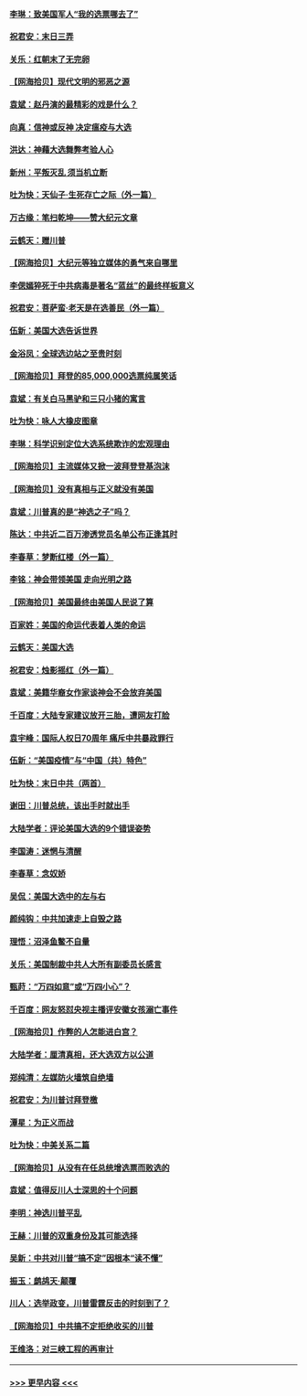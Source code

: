 #### [李琳：致美国军人“我的选票哪去了”](../pages/nsc993/n12635351.md?t=12220502) 
#### [祝君安：末日三弄](../pages/nsc993/n12635324.md?t=12220502) 
#### [关乐：红朝末了无完卵](../pages/nsc993/n12635315.md?t=12220502) 
#### [【网海拾贝】现代文明的邪恶之源](../pages/nsc993/n12634425.md?t=12220502) 
#### [袁斌：赵丹演的最精彩的戏是什么？](../pages/nsc993/n12633316.md?t=12220502) 
#### [向真：信神或反神 决定瘟疫与大选](../pages/nsc993/n12632710.md?t=12220502) 
#### [洪达：神藉大选舞弊考验人心](../pages/nsc993/n12631962.md?t=12220502) 
#### [新州：平叛灭乱  须当机立断](../pages/nsc993/n12631946.md?t=12220502) 
#### [吐为快：天仙子‧生死存亡之际（外一篇）](../pages/nsc993/n12631927.md?t=12220502) 
#### [万古缘：笔扫乾坤——赞大纪元文章](../pages/nsc993/n12631922.md?t=12220502) 
#### [云鹤天：赠川普](../pages/nsc993/n12631823.md?t=12220502) 
#### [【网海拾贝】大纪元等独立媒体的勇气来自哪里](../pages/nsc993/n12629961.md?t=12220502) 
#### [李偲嫣猝死于中共病毒是著名“蓝丝”的最终样板意义](../pages/nsc993/n12628812.md?t=12220502) 
#### [祝君安：菩萨蛮·老天是在选善民（外一篇）](../pages/nsc993/n12628793.md?t=12220502) 
#### [伍新：美国大选告诉世界](../pages/nsc993/n12628768.md?t=12220502) 
#### [金浴凤：全球选边站之至贵时刻](../pages/nsc993/n12627318.md?t=12220502) 
#### [【网海拾贝】拜登的85,000,000选票纯属笑话](../pages/nsc993/n12626569.md?t=12220502) 
#### [袁斌：有关白马黑驴和三只小猪的寓言](../pages/nsc993/n12626198.md?t=12220502) 
#### [吐为快：咏人大橡皮图章](../pages/nsc993/n12624470.md?t=12220502) 
#### [李琳：科学识别定位大选系统欺诈的宏观理由](../pages/nsc993/n12624340.md?t=12220502) 
#### [【网海拾贝】主流媒体又掀一波拜登登基泡沫](../pages/nsc993/n12624000.md?t=12220502) 
#### [【网海拾贝】没有真相与正义就没有美国](../pages/nsc993/n12621885.md?t=12220502) 
#### [袁斌：川普真的是“神选之子”吗？](../pages/nsc993/n12621749.md?t=12220502) 
#### [陈达：中共近二百万渗透党员名单公布正逢其时](../pages/nsc993/n12620870.md?t=12220502) 
#### [李春草：梦断红楼（外一篇）](../pages/nsc993/n12619122.md?t=12220502) 
#### [李铭：神会带领美国 走向光明之路](../pages/nsc993/n12618584.md?t=12220502) 
#### [【网海拾贝】美国最终由美国人民说了算](../pages/nsc993/n12617255.md?t=12220502) 
#### [百家姓：美国的命运代表着人类的命运](../pages/nsc993/n12615838.md?t=12220502) 
#### [云鹤天：美国大选](../pages/nsc993/n12615994.md?t=12220502) 
#### [祝君安：烛影摇红（外一篇）](../pages/nsc993/n12615975.md?t=12220502) 
#### [袁斌：美籍华裔女作家谈神会不会放弃美国](../pages/nsc993/n12615263.md?t=12220502) 
#### [千百度：大陆专家建议放开三胎，遭网友打脸](../pages/nsc993/n12614456.md?t=12220502) 
#### [袁宇峰：国际人权日70周年 痛斥中共暴政罪行](../pages/nsc993/n12611965.md?t=12220502) 
#### [伍新：“美国疫情”与“中国（共）特色”](../pages/nsc993/n12611463.md?t=12220502) 
#### [吐为快：末日中共（两首）](../pages/nsc993/n12611461.md?t=12220502) 
#### [谢田：川普总统，该出手时就出手](../pages/nsc993/n12610905.md?t=12220502) 
#### [大陆学者：评论美国大选的9个错误姿势](../pages/nsc993/n12609586.md?t=12220502) 
#### [李国涛：迷惘与清醒](../pages/nsc993/n12607532.md?t=12220502) 
#### [李春草：念奴娇](../pages/nsc993/n12607083.md?t=12220502) 
#### [吴侃：美国大选中的左与右](../pages/nsc993/n12607054.md?t=12220502) 
#### [颜纯钩：中共加速走上自毁之路](../pages/nsc993/n12606473.md?t=12220502) 
#### [理悟：沼泽鱼鳖不自量](../pages/nsc993/n12606454.md?t=12220502) 
#### [关乐：美国制裁中共人大所有副委员长感言](../pages/nsc993/n12606442.md?t=12220502) 
#### [甄莳：“万四如意”或“万四小心”？](../pages/nsc993/n12606091.md?t=12220502) 
#### [千百度：网友怒怼央视主播评安徽女孩溺亡事件](../pages/nsc993/n12605370.md?t=12220502) 
#### [【网海拾贝】作弊的人怎能进白宫？](../pages/nsc993/n12603546.md?t=12220502) 
#### [大陆学者：厘清真相，还大选双方以公道](../pages/nsc993/n12603475.md?t=12220502) 
#### [郑纯清：左媒防火墙筑自绝墙](../pages/nsc993/n12602226.md?t=12220502) 
#### [祝君安：为川普讨拜登檄](../pages/nsc993/n12602199.md?t=12220502) 
#### [潭星：为正义而战](../pages/nsc993/n12600926.md?t=12220502) 
#### [吐为快：中美关系二篇](../pages/nsc993/n12600908.md?t=12220502) 
#### [【网海拾贝】从没有在任总统增选票而败选的](../pages/nsc993/n12600435.md?t=12220502) 
#### [袁斌：值得反川人士深思的十个问题](../pages/nsc993/n12600332.md?t=12220502) 
#### [李明：神选川普平乱](../pages/nsc993/n12599751.md?t=12220502) 
#### [王赫：川普的双重身份及其可能选择](../pages/nsc993/n12599723.md?t=12220502) 
#### [吴新：中共对川普“搞不定”因根本“读不懂”](../pages/nsc993/n12599502.md?t=12220502) 
#### [振玉：鹧鸪天‧颠覆](../pages/nsc993/n12599494.md?t=12220502) 
#### [川人：选举政变，川普雷霆反击的时刻到了？](../pages/nsc993/n12599291.md?t=12220502) 
#### [【网海拾贝】中共搞不定拒绝收买的川普](../pages/nsc993/n12598955.md?t=12220502) 
#### [王维洛：对三峡工程的再审计](../pages/nsc993/n12598436.md?t=12220502) 

----
#### [ >>> 更早内容 <<< ](../indexes/nsc993-earlier.md)
